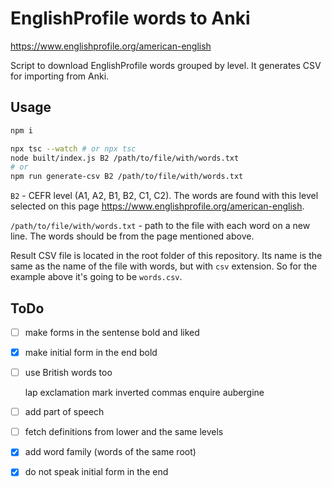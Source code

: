# EnglishProfile words to Anki

https://www.englishprofile.org/american-english

Script to download EnglishProfile words grouped by level. It generates CSV for importing from Anki.

## Usage
```bash
npm i

npx tsc --watch # or npx tsc
node built/index.js B2 /path/to/file/with/words.txt
# or
npm run generate-csv B2 /path/to/file/with/words.txt
```

`B2` - CEFR level (A1, A2, B1, B2, C1, C2). The words are found with this level selected on this page https://www.englishprofile.org/american-english.

`/path/to/file/with/words.txt` - path to the file with each word on a new line. The words should be from the page mentioned above.

Result CSV file is located in the root folder of this repository. Its name is the same as the name of the file with words, but with `csv` extension. So for the example above it's going to be `words.csv`.

## ToDo

- [ ] make forms in the sentense bold and liked
- [x] make initial form in the end bold
- [ ] use British words too

    lap
    exclamation mark
    inverted commas
    enquire
    aubergine

- [ ] add part of speech
- [ ] fetch definitions from lower and the same levels
- [x] add word family (words of the same root)
- [x] do not speak initial form in the end
